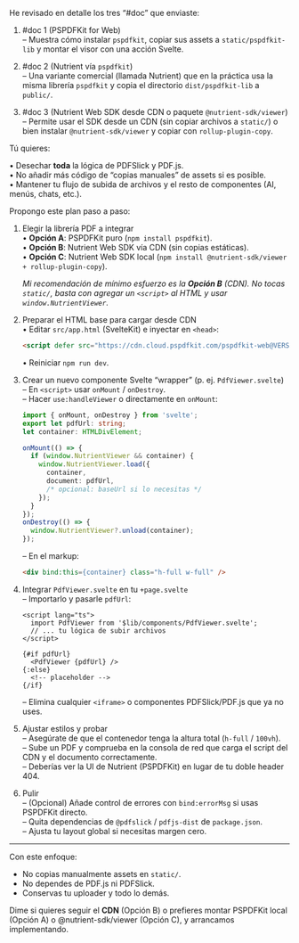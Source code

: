 He revisado en detalle los tres “#doc” que enviaste:

1. #doc 1 (PSPDFKit for Web)  
   – Muestra cómo instalar `pspdfkit`, copiar sus assets a `static/pspdfkit-lib` y montar el visor con una acción Svelte.

2. #doc 2 (Nutrient vía `pspdfkit`)  
   – Una variante comercial (llamada Nutrient) que en la práctica usa la misma librería `pspdfkit` y copia el directorio `dist/pspdfkit-lib` a `public/`.

3. #doc 3 (Nutrient Web SDK desde CDN o paquete `@nutrient-sdk/viewer`)  
   – Permite usar el SDK desde un CDN (sin copiar archivos a `static/`) o bien instalar `@nutrient-sdk/viewer` y copiar con `rollup-plugin-copy`.

Tú quieres:

• Desechar **toda** la lógica de PDFSlick y PDF.js.  
• No añadir más código de “copias manuales” de assets si es posible.  
• Mantener tu flujo de subida de archivos y el resto de componentes (AI, menús, chats, etc.).  

Propongo este plan paso a paso:

1) Elegir la librería PDF a integrar  
   • **Opción A**: PSPDFKit puro (`npm install pspdfkit`).  
   • **Opción B**: Nutrient Web SDK vía CDN (sin copias estáticas).  
   • **Opción C**: Nutrient Web SDK local (`npm install @nutrient-sdk/viewer + rollup-plugin-copy`).  

   _Mi recomendación de mínimo esfuerzo es la **Opción B** (CDN). No tocas `static/`, basta con agregar un `<script>` al HTML y usar `window.NutrientViewer`._

2) Preparar el HTML base para cargar desde CDN  
   • Editar `src/app.html` (SvelteKit) e inyectar en `<head>`:  
     ```html
     <script defer src="https://cdn.cloud.pspdfkit.com/pspdfkit-web@VERSION/nutrient-viewer.js"></script>
     ```  
   • Reiniciar `npm run dev`.

3) Crear un nuevo componente Svelte “wrapper” (p. ej. `PdfViewer.svelte`)  
   – En `<script>` usar `onMount` / `onDestroy`.  
   – Hacer `use:handleViewer` o directamente en `onMount`:
     ```ts
     import { onMount, onDestroy } from 'svelte';
     export let pdfUrl: string;
     let container: HTMLDivElement;

     onMount(() => {
       if (window.NutrientViewer && container) {
         window.NutrientViewer.load({
           container,
           document: pdfUrl,
           /* opcional: baseUrl si lo necesitas */
         });
       }
     });
     onDestroy(() => {
       window.NutrientViewer?.unload(container);
     });
     ```
   – En el markup:
     ```html
     <div bind:this={container} class="h-full w-full" />
     ```

4) Integrar `PdfViewer.svelte` en tu `+page.svelte`  
   – Importarlo y pasarle `pdfUrl`:  
     ```svelte
     <script lang="ts">
       import PdfViewer from '$lib/components/PdfViewer.svelte';
       // ... tu lógica de subir archivos
     </script>

     {#if pdfUrl}
       <PdfViewer {pdfUrl} />
     {:else}
       <!-- placeholder -->
     {/if}
     ```
   – Elimina cualquier `<iframe>` o componentes PDFSlick/PDF.js que ya no uses.

5) Ajustar estilos y probar  
   – Asegúrate de que el contenedor tenga la altura total (`h-full` / `100vh`).  
   – Sube un PDF y comprueba en la consola de red que carga el script del CDN y el documento correctamente.  
   – Deberías ver la UI de Nutrient (PSPDFKit) en lugar de tu doble header 404.

6) Pulir  
   – (Opcional) Añade control de errores con `bind:errorMsg` si usas PSPDFKit directo.  
   – Quita dependencias de `@pdfslick` / `pdfjs-dist` de `package.json`.  
   – Ajusta tu layout global si necesitas margen cero.

---

Con este enfoque:  
- No copias manualmente assets en `static/`.  
- No dependes de PDF.js ni PDFSlick.  
- Conservas tu uploader y todo lo demás.

Dime si quieres seguir el **CDN** (Opción B) o prefieres montar PSPDFKit local (Opción A) o @nutrient-sdk/viewer (Opción C), y arrancamos implementando.
